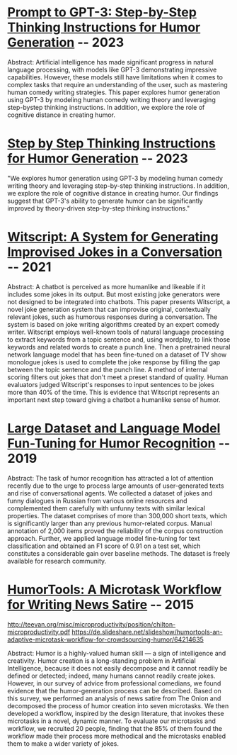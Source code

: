 # [Prompt to GPT-3: Step-by-Step Thinking Instructions for Humor Generation](https://arxiv.org/pdf/2306.13195) -- 2023

Abstract:
Artificial intelligence has made significant progress in
natural language processing, with models like GPT-3
demonstrating impressive capabilities. However, these
models still have limitations when it comes to complex
tasks that require an understanding of the user, such as
mastering human comedy writing strategies. This paper
explores humor generation using GPT-3 by modeling
human comedy writing theory and leveraging step-bystep thinking instructions. In addition, we explore the
role of cognitive distance in creating humor.

# [Step by Step Thinking Instructions for Humor Generation](https://github.com/Stry233/Prompt-to-GPT-3-Step-by-Step-Thinking-Instructions-for-Humor-Generation?tab=readme-ov-file) -- 2023
"We explores humor generation using GPT-3 by modeling human comedy writing theory and leveraging step-by-step thinking instructions. In addition, we explore the role of cognitive distance in creating humor. Our findings suggest that GPT-3's ability to generate humor can be significantly improved by theory-driven step-by-step thinking instructions."

# [Witscript: A System for Generating Improvised Jokes in a Conversation](https://arxiv.org/pdf/2302.02008) -- 2021

Abstract:
A chatbot is perceived as more humanlike and likeable
if it includes some jokes in its output. But most existing
joke generators were not designed to be integrated into
chatbots. This paper presents Witscript, a novel joke
generation system that can improvise original, contextually relevant jokes, such as humorous responses during a conversation. The system is based on joke writing
algorithms created by an expert comedy writer.
Witscript employs well-known tools of natural language processing to extract keywords from a topic sentence and, using wordplay, to link those keywords and
related words to create a punch line. Then a pretrained
neural network language model that has been fine-tuned
on a dataset of TV show monologue jokes is used to
complete the joke response by filling the gap between
the topic sentence and the punch line. A method of internal scoring filters out jokes that don't meet a preset
standard of quality. Human evaluators judged
Witscript's responses to input sentences to be jokes
more than 40% of the time. This is evidence that
Witscript represents an important next step toward giving a chatbot a humanlike sense of humor.


# [Large Dataset and Language Model Fun-Tuning for Humor Recognition](https://aclanthology.org/P19-1394.pdf) -- 2019

Abstract:
The task of humor recognition has attracted a lot of attention recently due to the urge to process large amounts of user-generated texts and rise of conversational agents. We collected a dataset of jokes and funny dialogues in Russian from various online resources and complemented them carefully with unfunny texts with similar lexical properties. The dataset comprises of more than 300,000 short texts, which is significantly larger than any previous humor-related corpus. Manual annotation of 2,000 items proved the reliability of the corpus construction approach. Further, we applied language model fine-tuning for text classification and obtained an F1 score of 0.91 on a test set, which constitutes a considerable gain over baseline methods. The dataset is freely available for research community.

# [HumorTools: A Microtask Workflow for Writing News Satire](https://www.cs.columbia.edu/~chilton/web/my_publications/ChiltonHumorTools2016submission.pdf) -- 2015

http://teevan.org/misc/microproductivity/position/chilton-microproductivity.pdf
https://de.slideshare.net/slideshow/humortools-an-adaptive-microtask-workflow-for-crowdsourcing-humor/64214635

Abstract:
Humor is a highly-valued human skill — a sign of intelligence
and creativity. Humor creation is a long-standing problem in
Artificial Intelligence, because it does not easily decompose
and it cannot readily be defined or detected; indeed, many
humans cannot readily create jokes. However, in our survey
of advice from professional comedians, we found evidence
that the humor-generation process can be described. Based
on this survey, we performed an analysis of news satire from
The Onion and decomposed the process of humor creation
into seven microtasks. We then developed a workflow, inspired by the design literature, that invokes these microtasks
in a novel, dynamic manner. To evaluate our microtasks
and workflow, we recruited 20 people, finding that the 85%
of them found the workflow made their process more methodical and the microtasks enabled them to make a wider
variety of jokes.


